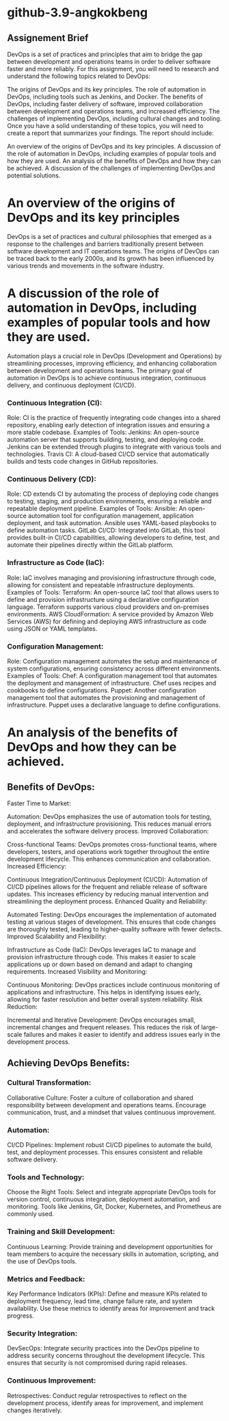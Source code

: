 # github-3.9-angkokbeng
## Assignement Brief
DevOps is a set of practices and principles that aim to bridge the gap between development and operations teams in order to deliver software faster and more reliably. For this assignment, you will need to research and understand the following topics related to DevOps:

The origins of DevOps and its key principles.
The role of automation in DevOps, including tools such as Jenkins, and Docker.
The benefits of DevOps, including faster delivery of software, improved collaboration between development and operations teams, and increased efficiency.
The challenges of implementing DevOps, including cultural changes and tooling.
Once you have a solid understanding of these topics, you will need to create a report that summarizes your findings. The report should include:

An overview of the origins of DevOps and its key principles.
A discussion of the role of automation in DevOps, including examples of popular tools and how they are used.
An analysis of the benefits of DevOps and how they can be achieved.
A discussion of the challenges of implementing DevOps and potential solutions.

# An overview of the origins of DevOps and its key principles

DevOps is a set of practices and cultural philosophies that emerged as a response to the challenges and barriers traditionally present between software development and IT operations teams. The origins of DevOps can be traced back to the early 2000s, and its growth has been influenced by various trends and movements in the software industry.

# A discussion of the role of automation in DevOps, including examples of popular tools and how they are used.

Automation plays a crucial role in DevOps (Development and Operations) by streamlining processes, improving efficiency, and enhancing collaboration between development and operations teams. The primary goal of automation in DevOps is to achieve continuous integration, continuous delivery, and continuous deployment (CI/CD).

### Continuous Integration (CI):

Role: CI is the practice of frequently integrating code changes into a shared repository, enabling early detection of integration issues and ensuring a more stable codebase.
Examples of Tools:
Jenkins: An open-source automation server that supports building, testing, and deploying code. Jenkins can be extended through plugins to integrate with various tools and technologies.
Travis CI: A cloud-based CI/CD service that automatically builds and tests code changes in GitHub repositories.

### Continuous Delivery (CD):

Role: CD extends CI by automating the process of deploying code changes to testing, staging, and production environments, ensuring a reliable and repeatable deployment pipeline.
Examples of Tools:
Ansible: An open-source automation tool for configuration management, application deployment, and task automation. Ansible uses YAML-based playbooks to define automation tasks.
GitLab CI/CD: Integrated into GitLab, this tool provides built-in CI/CD capabilities, allowing developers to define, test, and automate their pipelines directly within the GitLab platform.

### Infrastructure as Code (IaC):

Role: IaC involves managing and provisioning infrastructure through code, allowing for consistent and repeatable infrastructure deployments.
Examples of Tools:
Terraform: An open-source IaC tool that allows users to define and provision infrastructure using a declarative configuration language. Terraform supports various cloud providers and on-premises environments.
AWS CloudFormation: A service provided by Amazon Web Services (AWS) for defining and deploying AWS infrastructure as code using JSON or YAML templates.

### Configuration Management:

Role: Configuration management automates the setup and maintenance of system configurations, ensuring consistency across different environments.
Examples of Tools:
Chef: A configuration management tool that automates the deployment and management of infrastructure. Chef uses recipes and cookbooks to define configurations.
Puppet: Another configuration management tool that automates the provisioning and management of infrastructure. Puppet uses a declarative language to define configurations.

# An analysis of the benefits of DevOps and how they can be achieved.

## Benefits of DevOps:
Faster Time to Market:

Automation: DevOps emphasizes the use of automation tools for testing, deployment, and infrastructure provisioning. This reduces manual errors and accelerates the software delivery process.
Improved Collaboration:

Cross-functional Teams: DevOps promotes cross-functional teams, where developers, testers, and operations work together throughout the entire development lifecycle. This enhances communication and collaboration.
Increased Efficiency:

Continuous Integration/Continuous Deployment (CI/CD): Automation of CI/CD pipelines allows for the frequent and reliable release of software updates. This increases efficiency by reducing manual intervention and streamlining the deployment process.
Enhanced Quality and Reliability:

Automated Testing: DevOps encourages the implementation of automated testing at various stages of development. This ensures that code changes are thoroughly tested, leading to higher-quality software with fewer defects.
Improved Scalability and Flexibility:

Infrastructure as Code (IaC): DevOps leverages IaC to manage and provision infrastructure through code. This makes it easier to scale applications up or down based on demand and adapt to changing requirements.
Increased Visibility and Monitoring:

Continuous Monitoring: DevOps practices include continuous monitoring of applications and infrastructure. This helps in identifying issues early, allowing for faster resolution and better overall system reliability.
Risk Reduction:

Incremental and Iterative Development: DevOps encourages small, incremental changes and frequent releases. This reduces the risk of large-scale failures and makes it easier to identify and address issues early in the development process.

## Achieving DevOps Benefits:

### Cultural Transformation:

Collaborative Culture: Foster a culture of collaboration and shared responsibility between development and operations teams. Encourage communication, trust, and a mindset that values continuous improvement.

### Automation:

CI/CD Pipelines: Implement robust CI/CD pipelines to automate the build, test, and deployment processes. This ensures consistent and reliable software delivery.

### Tools and Technology:

Choose the Right Tools: Select and integrate appropriate DevOps tools for version control, continuous integration, deployment automation, and monitoring. Tools like Jenkins, Git, Docker, Kubernetes, and Prometheus are commonly used.

### Training and Skill Development:

Continuous Learning: Provide training and development opportunities for team members to acquire the necessary skills in automation, scripting, and the use of DevOps tools.

### Metrics and Feedback:

Key Performance Indicators (KPIs): Define and measure KPIs related to deployment frequency, lead time, change failure rate, and system availability. Use these metrics to identify areas for improvement and track progress.

### Security Integration:

DevSecOps: Integrate security practices into the DevOps pipeline to address security concerns throughout the development lifecycle. This ensures that security is not compromised during rapid releases.

### Continuous Improvement:

Retrospectives: Conduct regular retrospectives to reflect on the development process, identify areas for improvement, and implement changes iteratively.
